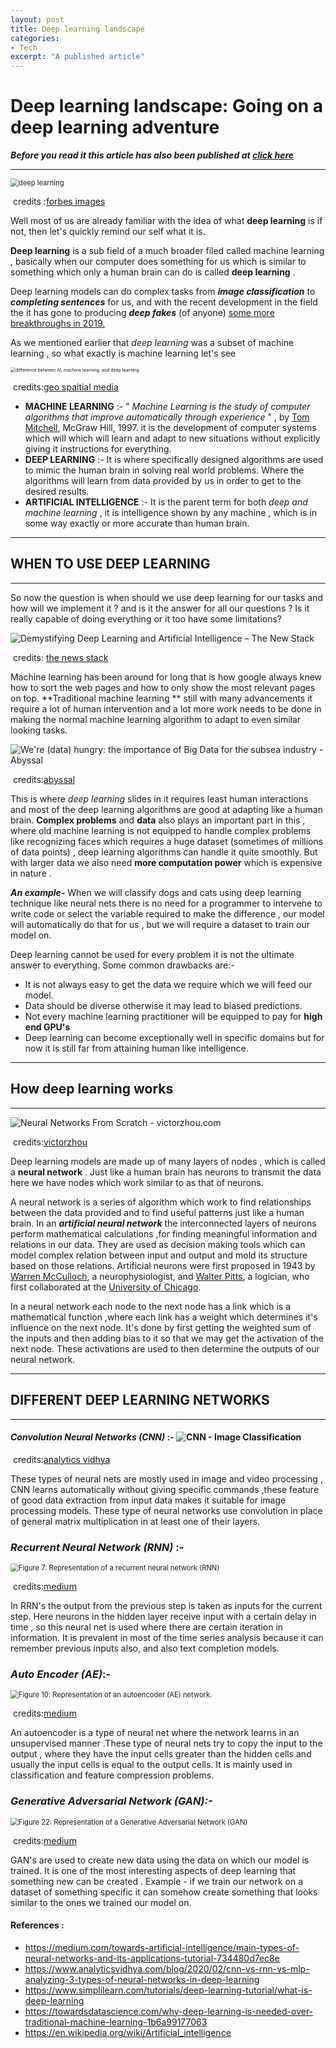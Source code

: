```yaml
---
layout: post
title: Deep learning landscape
categories:
- Tech 
excerpt: "A published article"
---
```


# **Deep learning landscape: Going on a deep learning adventure**



***Before you read it this article has also been published at [click here](https://ankitrathi.com/post/Deep-Learning-Landscape/)***



---

 <img src="https://thumbor.forbes.com/thumbor/960x0/https%3A%2F%2Fblogs-images.forbes.com%2Fbernardmarr%2Ffiles%2F2018%2F10%2FAdobeStock_179912599-1-1200x797.jpg" alt="deep learning" style="zoom:80%;" />

​                                                                         credits :[forbes images](https://thumbor.forbes.com/thumbor/960x0/https%3A%2F%2Fblogs-images.forbes.com%2Fbernardmarr%2Ffiles%2F2018%2F10%2FAdobeStock_179912599-1-1200x797.jpg) 

Well most of us are already familiar with the idea of what **deep learning** is if not, then let's quickly remind our self what it is.

**Deep learning** is a sub field of a much broader filed called machine learning , basically when our computer does something for us which is similar to something which only a human brain can do is called **deep learning** .

Deep learning models can do complex tasks from ***image classification*** to ***completing sentences*** for us, and with the recent  development in the field the it has gone to producing ***deep fakes*** (of anyone) [some more breakthroughs in 2019.](https://analyticsindiamag.com/top-7-artificial-intelligence-breakthroughs-we-saw-in-2019/)

As we mentioned earlier that *deep learning*  was a subset of machine learning , so what exactly is machine learning let's see

<img src="https://geospatialmedia.s3.amazonaws.com/wp-content/uploads/2017/05/AAEAAQAAAAAAAAhPAAAAJDlkMWMwNTA1LTZkZjUtNDA5MS1hYT.jpg" alt="difference between AI, machine learning, and deep learning" style="zoom:50%;" />

​                                                                                             credits:[geo spaitial media](https://geospatialmedia.s3.amazonaws.com/wp-content/uploads/2017/05/AAEAAQAAAAAAAAhPAAAAJDlkMWMwNTA1LTZkZjUtNDA5MS1hYT.jpg)

- **MACHINE LEARNING** :-  " *Machine Learning is the study of computer algorithms that improve automatically through experience* " , by  [Tom Mitchell](http://www.cs.cmu.edu/~tom), McGraw Hill, 1997. it is the development of computer systems which will which will learn and adapt to new situations without explicitly giving it instructions for everything.
- **DEEP  LEARNING** :- It is where specifically designed algorithms are used to mimic the human brain in solving real world problems. Where the algorithms will learn from data provided by us in order to get to the desired results.
- **ARTIFICIAL INTELLIGENCE** :- It is the parent term for both *deep and machine learning* , it is intelligence shown by any machine , which is in some way exactly or more accurate than human brain.

---

## WHEN TO USE DEEP LEARNING

---

So now the question is when should we use deep learning for our tasks and how will we implement it ? and is it the answer for all our questions ? Is it really capable of doing everything or it too have some limitations?

![Demystifying Deep Learning and Artificial Intelligence – The New Stack](https://cdn.thenewstack.io/media/2020/05/6a5f470b-02.png)

​                                                                                           credits: [the news stack](https://cdn.thenewstack.io/media/2020/05/6a5f470b-02.png)

Machine learning has been around for long that is how google always knew how to sort the web pages and how to only show the most relevant pages on top. **Traditional machine learning ** still with many advancements it require a lot of human intervention and a lot more work needs to be done in making the normal machine learning algorithm to adapt to even similar looking tasks.

![We're (data) hungry: the importance of Big Data for the subsea industry -  Abyssal](https://abyssal.eu/wp-content/uploads/AbyssalAi-traditional_vs_deep-performance.png)

​                                                                                      credits:[abyssal](https://abyssal.eu/wp-content/uploads/AbyssalAi-traditional_vs_deep-performance.png)

This is where *deep learning* slides in it requires least human interactions and most of the deep learning algorithms are good at adapting like a human brain. **Complex problems** and **data** also plays an important part in this , where old machine learning is not equipped to handle complex problems like recognizing faces which requires a huge dataset (sometimes of millions of data points) , deep learning algorithms can handle it quite smoothly. But with larger data we also need **more computation power** which is expensive in nature .

***An example-*** When we will classify dogs and cats using deep learning technique like neural nets there is no need for a programmer to intervene to write code or select the variable required to make the difference , our model will automatically do that for us , but we will require a dataset to train our model on. 

Deep learning cannot be used for every problem it is not the ultimate answer to everything. Some common drawbacks are:-

-  It is not always easy to get the data we require which we will feed our model.
-  Data should be diverse otherwise it may lead to biased predictions.
- Not every machine learning practitioner will be equipped to pay for **high end GPU's**   
- Deep learning can become exceptionally well in specific domains but for now it is still far from attaining human like intelligence.

---

## How deep learning works

---

![Neural Networks From Scratch - victorzhou.com](https://victorzhou.com/media/nn-series/network.svg)

​                                                                                    credits:[victorzhou](https://victorzhou.com/media/nn-series/network.svg)

Deep learning models are made up of many layers of nodes , which is called a **neural network** . Just like a human brain has neurons to transmit the data here we have nodes which work similar to as that of neurons.

 A neural network is a series of algorithm which work to find relationships between the data provided and to find useful patterns just like a human brain. In an ***artificial neural network*** the interconnected layers of neurons perform mathematical calculations ,for finding meaningful information and relations in our data. They are used as decision making tools which can model complex relation between input and output and mold its structure based on those relations. Artificial neurons were first proposed in 1943 by [Warren McCulloch](https://en.wikipedia.org/wiki/Warren_Sturgis_McCulloch), a neurophysiologist, and [Walter Pitts](https://en.wikipedia.org/wiki/Walter_Pitts), a logician, who first collaborated at the [University of Chicago](https://en.wikipedia.org/wiki/University_of_Chicago).

In a neural network each node to the next node has a link which is a mathematical function ,where each link has a weight which determines it's influence on the next node. It's done by first getting the weighted sum of the inputs and then adding bias to it so that we may get the activation of the next node. These activations are used to then determine the outputs of our neural network.

---

## DIFFERENT DEEP LEARNING NETWORKS

---

#### ***Convolution Neural Networks (CNN)*** :-   <img src="https://cdn.analyticsvidhya.com/wp-content/uploads/2020/02/1oB3S5yHHhvougJkPXuc8og.gif" alt="CNN - Image Classification" style="zoom:100%;" />

​                                                                           credits:[analytics vidhya](https://cdn.analyticsvidhya.com/wp-content/uploads/2020/02/1oB3S5yHHhvougJkPXuc8og.gif)

These types of neural nets are mostly used in image and video processing , CNN learns automatically without giving specific     commands ,these feature of good data extraction from input data makes it suitable for image processing models. These type of    neural networks use convolution in place of general matrix multiplication in at least one of their layers.



###  ***Recurrent Neural Network (RNN)*** :-

<img src="https://miro.medium.com/max/1039/0*8AfmjQTGGEmEFxIa.png" alt="Figure 7: Representation of a recurrent neural network (RNN)" style="zoom:80%;" />

​                                                                                        credits:[medium](https://miro.medium.com/max/1039/0/8AfmjQTGGEmEFxIa.png)

In RRN's the output from the previous step is taken as inputs for the current step. Here neurons in the hidden layer receive input with a certain delay in time , so this neural net is used where there are certain iteration in information. It is prevalent in most of the time series analysis because it can remember previous inputs also, and also text completion models.



### ***Auto Encoder (AE)***:-

<img src="https://miro.medium.com/max/785/0*30h4uFH8GxOT23fk.png" alt="Figure 10: Representation of an autoencoder (AE) network." style="zoom:80%;" />

​                                                                                         credits:[medium](https://miro.medium.com/max/785/030h4uFH8GxOT23fk.png)

An autoencoder is a type of neural net where the network learns in an unsupervised manner .These type of neural nets try to copy the input to the output , where they have the input cells greater than the hidden cells and usually the input cells is equal to the output cells. It is mainly used in classification and feature compression problems.

### ***Generative Adversarial Network (GAN):-*** 

<img src="https://miro.medium.com/max/1091/0*wDTai055oQ7F0AoW.png" alt="Figure 22: Representation of a Generative Adversarial Network (GAN)" style="zoom:80%;" />

​                                                                                          credits:[medium](https://miro.medium.com/max/1091/0/wDTai055oQ7F0AoW.png)

GAN's are used to create new data using the data on which our model is trained. It is one of the most interesting aspects of deep learning that something new can be created . Example - if we train our network on a dataset of something specific it can somehow create something that looks similar to the ones we trained our model on.



#### References :

- https://medium.com/towards-artificial-intelligence/main-types-of-neural-networks-and-its-applications-tutorial-734480d7ec8e
- https://www.analyticsvidhya.com/blog/2020/02/cnn-vs-rnn-vs-mlp-analyzing-3-types-of-neural-networks-in-deep-learning
- https://www.simplilearn.com/tutorials/deep-learning-tutorial/what-is-deep-learning
- https://towardsdatascience.com/why-deep-learning-is-needed-over-traditional-machine-learning-1b6a99177063
- https://en.wikipedia.org/wiki/Artificial_intelligence

 



​         